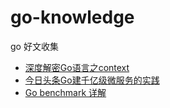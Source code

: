 # go-knowledge
go 好文收集

- [深度解密Go语言之context](https://www.cnblogs.com/qcrao-2018/p/11007503.html)
- [今日头条Go建千亿级微服务的实践](https://zhuanlan.zhihu.com/p/26695984)
- [Go benchmark 详解](https://www.cnblogs.com/yahuian/p/14461152.html)

